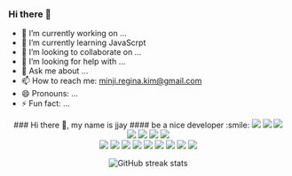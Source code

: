 ### Hi there 👋

- 🔭 I’m currently working on ...
- 🌱 I’m currently learning JavaScrpt
- 👯 I’m looking to collaborate on ...
- 🤔 I’m looking for help with ...
- 💬 Ask me about ...
- 📫 How to reach me: minji.regina.kim@gmail.com
- 😄 Pronouns: ...
- ⚡ Fun fact: ...


<div align="center">
### Hi there 👋, my name is jjay
#### be a nice developer :smile:
<img src="https://img.shields.io/badge/JAVA-007396?style=flat-square&logo=Java&logoColor=783CBD"/>
<img src="https://img.shields.io/badge/Oracle-F80000?style=flat-square&logo=Oracle&logoColor=783CBD"/>
<img src="https://img.shields.io/badge/JavaScript-F7DF1E?style=flat-square&logo=JavaScript&logoColor=783CBD"/>
<img src="https://img.shields.io/badge/HTML5-E34F26?style=flat-square&logo=HTML5&logoColor=783CBD"/>
<img src="https://img.shields.io/badge/CSS3-06B6D4?style=flat-square&logo=CSS3&logoColor=783CBD"/>
<img src="https://img.shields.io/badge/Bootstrap-7952B3?style=flat-square&logo=Bootstrap&logoColor=783CBD"/>
<img src="https://img.shields.io/badge/jQuery-0769AD?style=flat-square&logo=jQuery&logoColor=783CBD"/>
<br>

<img src="https://img.shields.io/badge/jQuery-0769AD?style=flat-square&logo=jQuery&logoColor=783CBD"/>
<img src="https://img.shields.io/badge/Apache Tomcat-F8DC75?style=flat-square&logo=Apache Tomcat&logoColor=783CBD"/>
<img src="https://img.shields.io/badge/Git-F05032?style=flat-square&logo=Git&logoColor=783CBD"/>
<img src="https://img.shields.io/badge/Markdown-333333?style=flat-square&logo=Markdown&logoColor=783CBD"/>
<img src="https://img.shields.io/badge/Linux-FCC624?style=flat-square&logo=Linux&logoColor=783CBD"/>
<img src="https://img.shields.io/badge/Spring-6DB33F?style=flat-square&logo=Spring&logoColor=783CBD"/>
<img src="https://img.shields.io/badge/Visual Studio Code-007ACC?style=flat-square&logo=Visual Studio Code&logoColor=783CBD"/>
<img src="https://img.shields.io/badge/Notion-000000?style=flat-square&logo=Notion&logoColor=783CBD"/>
<img src="https://img.shields.io/badge/Markdown-333333?style=flat-square&logo=Markdown&logoColor=783CBD"/>

<br>

![GitHub streak stats](https://github-readme-streak-stats.herokuapp.com/?user=jjay0303)  
</div>
